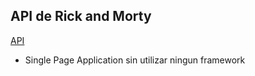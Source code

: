 ## API de Rick and Morty

[API](https://rickandmortyapi.com/)

* Single Page Application sin utilizar ningun framework
